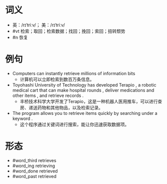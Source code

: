 # 词义
- 英：/rɪˈtriːv/； 美：/rɪˈtriːv/
- #vt 检索；取回；检索数据；找回；挽回；索回；扭转颓势
- #n 恢复
# 例句
- Computers can instantly retrieve millions of information bits
	- 计算机可以立即检索到数百万条信息。
- Toyohashi University of Technology has developed Terapio , a robotic medical cart that can make hospital rounds , deliver medications and other items , and retrieve records .
	- 丰桥技术科学大学开发了Terapio，这是一种机器人医用推车，可以进行查房、递送药物和其他物品，以及检索记录。
- The program allows you to retrieve items quickly by searching under a keyword .
	- 这个程序通过关键词进行搜索，能让你迅速获取数据项。
# 形态
- #word_third retrieves
- #word_ing retrieving
- #word_done retrieved
- #word_past retrieved

